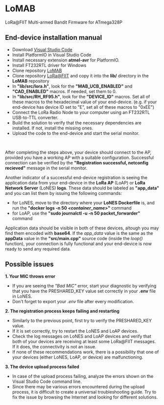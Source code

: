 # LoMAB
LoRa@FIIT Multi-armed Bandit  Firmware for ATmega328P

## End-device installation manual

- Download [Visual Studio Code](https://code.visualstudio.com/)
- Install PlatformIO in Visual Studio Code
- Install necessary extension **atmel-avr** for PlatformIO.
- Install FT232RTL driver for Windows
- Clone repository [LoMAB](https://github.com/alexandervalach/LoMAB)
- Clone repository [LoRa@FIIT](https://github.com/loraalex/LoRaFIIT.git) and copy it into the **lib/** directory in the **LoMAB** repository
- In **"lib/src/lora.h"**, look for the **"MAB_UCB_ENABLED"** and **"CAD_ENABLED"** macros. If needed, set them to 0.
- In **"lib/src/RH_RF95.h"**, look for the **"DEVICE_ID"** macros. Set all of these macros to the hexadecimal value of your end-device. (e.g. if your end-device has device ID set to "E", set all of these macros to "0xEE")
- Connect the LoRa Radio Node to your computer using an FT232RTL USB-to-TTL converter.
- Build the solution to verify that the necessary dependencies are installed. If not, install the missing ones.
- Upload the code to the end-device and start the serial monitor.

&nbsp;

After completing the steps above, your device should connect to the AP, provided you have a working AP with a suitable configuration. Successful connection can be verified by the **"Registration successful, netconfig recieved"** message in the serial monitor.

Another indicator of a successful end-device registration is seeing the application data from your end-device in the **LoRa AP** (LoAP) or **LoRa Network Server** (LoNES) **logs**. These data should be labeled as **"app_data"** and you can list them by issuing the following commands:

- for LoNES, move to the directory where your **LoNES Dockerfile** is, and run the **"docker logs -n 50 *<container_name>*"** command
- for LoAP, use the **"sudo journalctl -u -n 50 packet_forwarder"** command

Application data should be visible in both of these devices, altough you may find them encoded with **base64**. If the *app_data* value is the same as the **appData** value in the **"src/main.cpp"** source code (inside the *loop()* function), your connection is fully functional and your end-device is now ready to send any required data.

## Possible issues

**1. Your MIC throws error**
- If you are seeing the *"Bad MIC"* error, start your diagnostic by verifying that you have the PRESHARED_KEY value set correctly in your **.env** file in LoNES.
- Don't forget to export your *.env* file after every modification.

**2. The registration process keeps failing and restarting**
- Similarly to the previous point, first try to verify the PRESHARED_KEY value.
- If it is set correctly, try to restart the LoNES and LoAP devices.
- Check the log messages on LoNES and LoAP devices and verify that both of your devices are receiving at least some LoRa@FIIT messages. If it does, the connectivity is not an issue.
- If none of these recommendations work, there is a possibility that one of your devices (either LoNES, LoAP, or device) are malfunctioning.

**3. The device upload process failed**
- In case of the upload process failing, analyze the errors shown on the Visual Studio Code command line.
- Since there may be various errors encountered during the upload process, it is difficult to create a universal troubleshooting guide. Try to fix the issue by browsing the Internet and looking for different solutions. 
